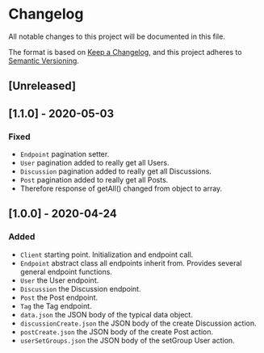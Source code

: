 # Changelog
All notable changes to this project will be documented in this file.

The format is based on [Keep a Changelog](https://keepachangelog.com/en/1.0.0/),
and this project adheres to [Semantic Versioning](https://semver.org/spec/v2.0.0.html).

## [Unreleased]

## [1.1.0] - 2020-05-03
### Fixed
- `Endpoint` pagination setter.
- `User` pagination added to really get all Users.
- `Discussion` pagination added to really get all Discussions.
- `Post` pagination added to really get all Posts.
- Therefore response of getAll() changed from object to array.

## [1.0.0] - 2020-04-24
### Added
- `Client` starting point. Initialization and endpoint call.
- `Endpoint` abstract class all endpoints inherit from. Provides several general endpoint functions.
- `User` the User endpoint.
- `Discussion` the Discussion endpoint.
- `Post` the Post endpoint.
- `Tag` the Tag endpoint.
- `data.json` the JSON body of the typical data object.
- `discussionCreate.json` the JSON body of the create Discussion action.
- `postCreate.json` the JSON body of the create Post action.
- `userSetGroups.json` the JSON body of the setGroup User action.
